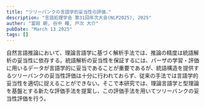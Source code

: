 ```yaml
---
title: "ツリーバンクの言語学的妥当性の評価."
description: "言語処理学会 第31回年次大会(NLP2025), 2025"
auther: "富田 朝, 谷中 瞳, 戸次 大介"
pubDate: "March 13 2025"
tags: []
---
```

自然言語推論において、理論言語学に基づく解析手法では、推論の精度は統語解析の妥当性に依存する。統語解析の妥当性を保証するには、パーザの学習・評価に用いるデータが言語学的に妥当であることが重要であるが、統語構造を提供するツリーバンクの妥当性評価は十分に行われておらず、従来の手法では言語学的妥当性を適切に捉えることができない。そこで本研究では、理論言語学と型理論を基盤とする新たな評価手法を提案し、この評価手法を用いてツリーバンクの妥当性評価を行う。